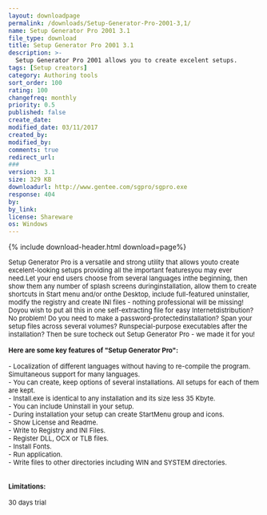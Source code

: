 ```yaml
---
layout: downloadpage
permalink: /downloads/Setup-Generator-Pro-2001-3,1/
name: Setup Generator Pro 2001 3.1
file_type: download
title: Setup Generator Pro 2001 3.1
description: >-
  Setup Generator Pro 2001 allows you to create excelent setups.
tags: [Setup creators]
category: Authoring tools
sort_order: 100
rating: 100
changefreq: monthly
priority: 0.5
published: false
create_date: 
modified_date: 03/11/2017
created_by: 
modified_by: 
comments: true
redirect_url: 
### 
version:  3.1
size: 329 KB
downloadurl: http://www.gentee.com/sgpro/sgpro.exe
response: 404
by: 
by_link: 
license: Shareware
os: Windows
---
```


{% include download-header.html download=page%}

<p style="fix-download-text !important">
<p><font size="2"><p>Setup Generator Pro is a versatile and strong utility that allows youto create excelent-looking setups providing all the important featuresyou may ever need.Let your end users choose from several languages inthe beginning, then show them any number of splash screens duringinstallation, allow them to create shortcuts in Start menu and/or onthe Desktop, include full-featured uninstaller, modify the registry and create INI files - nothing professional will be missing! Doyou wish to put all this in one self-extracting file for easy Internetdistribution? No problem! Do you need to make a password-protectedinstallation? Span your setup files across several volumes? Runspecial-purpose executables after the installation? Then be sure tocheck out Setup Generator Pro - we made it for you! <br />
<br />
<span><strong>Here are some key features of "Setup Generator Pro":</strong></span><br />
<br />
- Localization of different languages without having to re-compile the program. Simultaneous support for many languages. <br />
- You can create, keep options of several installations. All setups for each of them are kept. <br />
- Install.exe is identical to any installation and its size less 35 Kbyte. <br />
- You can include Uninstall in your setup. <br />
- During installation your setup can create StartMenu group and icons. <br />
- Show License and Readme. <br />
- Write to Registry and INI Files. <br />
- Register DLL, OCX or TLB files. <br />
- Install Fonts. <br />
- Run application. <br />
- Write files to other directories including WIN and SYSTEM directories.<br />
<br />
<br />
<span><strong>Limitations:</strong></span><br />
<br />
30 days trial</p></p></p>
